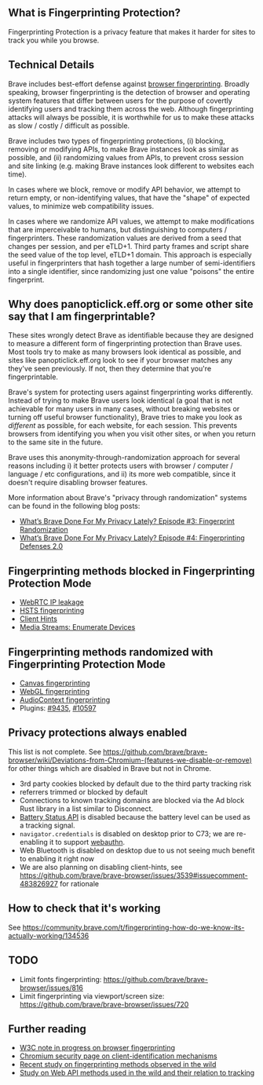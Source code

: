 ## What is Fingerprinting Protection?

Fingerprinting Protection is a privacy feature that makes it harder for sites to track you while you browse.

## Technical Details

Brave includes best-effort defense against [browser fingerprinting](https://www.torproject.org/projects/torbrowser/design/#fingerprinting-linkability). Broadly speaking, browser fingerprinting is the detection of browser and operating system features that differ between users for the purpose of covertly identifying users and tracking them across the web. Although fingerprinting attacks will always be possible, it is worthwhile for us to make these attacks as slow / costly / difficult as possible.

Brave includes two types of fingerprinting protections, (i) blocking, removing or modifying APIs, to make Brave instances look as similar as possible, and (ii) randomizing values from APIs, to prevent cross session and site linking (e.g. making Brave instances look different to websites each time).

In cases where we block, remove or modify API behavior, we attempt to return empty, or non-identifying values, that have the "shape" of expected values, to minimize web compatibility issues.

In cases where we randomize API values, we attempt to make modifications that are imperceivable to humans, but distinguishing to computers / fingerprinters.  These randomization values are derived from a seed that changes per session, and per eTLD+1.  Third party frames and script share the seed value of the top level, eTLD+1 domain. This approach is especially useful in fingerprinters that hash together a large number of semi-identifiers into a single identifier, since randomizing just one value "poisons" the entire fingerprint.


## Why does panopticlick.eff.org or some other site say that I am fingerprintable?

These sites wrongly detect Brave as identifiable because they are designed to measure a different form of fingerprinting protection than Brave uses. Most tools try to make as many browsers look identical as possible, and sites like panopticlick.eff.org look to see if your browser matches any they've seen previously.  If not, then they determine that you're fingerprintable.

Brave's system for protecting users against fingerprinting works differently. Instead of trying to make Brave users look identical (a goal that is not achievable for many users in many cases, without breaking websites or turning off useful browser functionality), Brave tries to make you look as _different_ as possible, for each website, for each session.  This prevents browsers from identifying you when you visit other sites, or when you return to the same site in the future.

Brave uses this anonymity-through-randomization approach for several reasons including i) it better protects users with browser / computer / language / etc configurations, and ii) its more web compatible, since it doesn't require disabling browser features.

More information about Brave's "privacy through randomization" systems can be found in the following blog posts:

- [What’s Brave Done For My Privacy Lately? Episode #3: Fingerprint Randomization](https://brave.com/whats-brave-done-for-my-privacy-lately-episode3/)
- [What’s Brave Done For My Privacy Lately? Episode #4: Fingerprinting Defenses 2.0
](https://brave.com/whats-brave-done-for-my-privacy-lately-episode-4-fingerprinting-defenses-2-0/)

## Fingerprinting methods blocked in Fingerprinting Protection Mode

* [WebRTC IP leakage](https://github.com/brave/browser-laptop/issues/260)
* [HSTS fingerprinting](https://github.com/brave/brave-browser/issues/3419)
* [Client Hints](https://github.com/brave/brave-browser/issues/3539)
* [Media Streams: Enumerate Devices](https://github.com/brave/brave-browser/issues/4464)

## Fingerprinting methods randomized with Fingerprinting Protection Mode

* [Canvas fingerprinting](https://www.browserleaks.com/canvas)
* [WebGL fingerprinting](https://amiunique.org/faq)
* [AudioContext fingerprinting](https://audiofingerprint.openwpm.com/)
* Plugins: [#9435](https://github.com/brave/brave-browser/issues/9435), [#10597](https://github.com/brave/brave-browser/issues/10597)


## Privacy protections always enabled

This list is not complete. See https://github.com/brave/brave-browser/wiki/Deviations-from-Chromium-(features-we-disable-or-remove) for other things which are disabled in Brave but not in Chrome.

* 3rd party cookies blocked by default due to the third party tracking risk
* referrers trimmed or blocked by default
* Connections to known tracking domains are blocked via the Ad block Rust library in a list similar to Disconnect.
* [Battery Status API](https://github.com/brave/browser-laptop/issues/1885) is disabled because the battery level can be used as a tracking signal.
* `navigator.credentials` is disabled on desktop prior to C73; we are re-enabling it to support [webauthn](https://hacks.mozilla.org/2018/01/using-hardware-token-based-2fa-with-the-webauthn-api/).
* Web Bluetooth is disabled on desktop due to us not seeing much benefit to enabling it right now
* We are also planning on disabling client-hints, see https://github.com/brave/brave-browser/issues/3539#issuecomment-483826927 for rationale

## How to check that it's working

See https://community.brave.com/t/fingerprinting-how-do-we-know-its-actually-working/134536


## TODO
* Limit fonts fingerprinting: https://github.com/brave/brave-browser/issues/816
* Limit fingerprinting via viewport/screen size: https://github.com/brave/brave-browser/issues/720

## Further reading
* [W3C note in progress on browser fingerprinting](https://w3c.github.io/fingerprinting-guidance/)
* [Chromium security page on client-identification mechanisms](https://sites.google.com/a/chromium.org/dev/Home/chromium-security/client-identification-mechanisms)
* [Recent study on fingerprinting methods observed in the wild](http://randomwalker.info/publications/OpenWPM_1_million_site_tracking_measurement.pdf)
* [Study on Web API methods used in the wild and their relation to tracking](https://www.cs.uic.edu/%7Epsnyder/static/papers/Browser_Feature_Usage_on_the_Modern_Web.pdf)